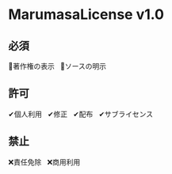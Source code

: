 # MarumasaLicense v1.0
## 必須
📄著作権の表示&nbsp;&nbsp;&nbsp;📄ソースの明示
<br>
## 許可
✔個人利用&nbsp;&nbsp;&nbsp;✔修正&nbsp;&nbsp;&nbsp;✔配布&nbsp;&nbsp;&nbsp;✔サブライセンス
<br>
## 禁止
❌責任免除&nbsp;&nbsp;&nbsp;❌商用利用
